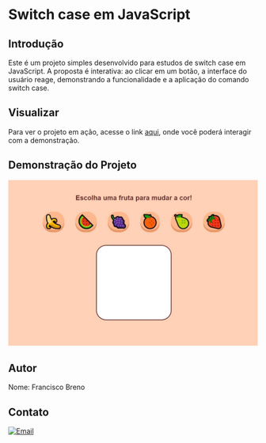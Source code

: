 # Switch case em JavaScript

## Introdução
Este é um projeto simples desenvolvido para estudos de switch case em JavaScript. A proposta é interativa: ao clicar em um botão, a interface do usuário reage, demonstrando a funcionalidade e a aplicação do comando switch case.

## Visualizar

Para ver o projeto em ação, acesse o link [aqui](https://brenolira01.github.io/Estudos-de-switch-case-em-JavaScript/), onde você poderá interagir com a demonstração.

## Demonstração do Projeto

![Imagem de Exemplo](https://raw.githubusercontent.com/BrenoLira01/Estudos-de-switch-case-em-JavaScript/master/imagens/switch%20case.jpg)

## Autor
Nome: Francisco Breno

## Contato
[![Email](https://img.shields.io/badge/Gmail-D14836?style=for-the-badge&logo=gmail&logoColor=white)](mailto:franciscobrenolira@gmail.com)
